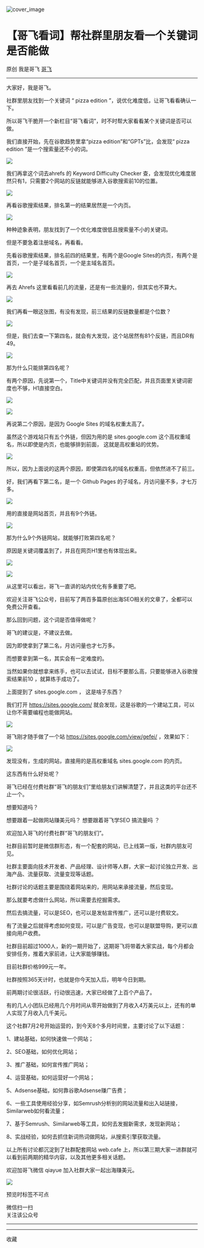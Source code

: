 ![cover_image](https://mmbiz.qpic.cn/sz_mmbiz_jpg/LBrX00GQeicv0ic5oCrwj7o9JIciaDwxkOBE7hmNlb8MD3ziaqhmEOKYUI3EHqJBiaqD1hrzSa26iaTzw17ibXpVVCbHg/0?wx_fmt=jpeg)

#  【哥飞看词】帮社群里朋友看一个关键词是否能做

原创  我是哥飞  [ 哥飞 ](javascript:void\(0\);)

__ _ _ _ _

大家好，我是哥飞。

社群里朋友找到一个关键词  “  pizza edition  ”，说优化难度低，让哥飞看看确认一下。

所以哥飞干脆开一个新栏目“哥飞看词”，时不时帮大家看看某个关键词是否可以做。

我们直接开始，先在谷歌趋势里拿“pizza edition”和“GPTs”比，会发现“  pizza edition  ”是一个搜索量还不小的词。  

![](https://mmbiz.qpic.cn/sz_mmbiz_png/LBrX00GQeicv0ic5oCrwj7o9JIciaDwxkOBwMiaod9Cc9F2rlL0EvegrD6j8hlUvrU2JldDDUx3mKMWhGT3vboqEIg/640?wx_fmt=png&from=appmsg)

我们再拿这个词去ahrefs 的 Keyword Difficulty Checker
查，会发现优化难度居然只有1，只需要2个网站的反链就能够进入谷歌搜索前10的位置。

![](https://mmbiz.qpic.cn/sz_mmbiz_png/LBrX00GQeicv0ic5oCrwj7o9JIciaDwxkOBgS4ia5F7v6s2evOzt4wLXAAiagV3fIDvJKic6bj89QamrXHpaQkt2NTYw/640?wx_fmt=png&from=appmsg)

再看谷歌搜索结果，排名第一的结果居然是一个内页。  

![](https://mmbiz.qpic.cn/sz_mmbiz_png/LBrX00GQeicv0ic5oCrwj7o9JIciaDwxkOBH4GeoBNYgy4wfMd0vGnVibBc7Ilf4IU4Voj655h0qt118VVddXWuUJg/640?wx_fmt=png&from=appmsg)

种种迹象表明，朋友找到了一个优化难度很低且搜索量不小的关键词。  

但是不要急着注册域名，再看看。

先看谷歌搜索结果，排名前四的结果里，有两个是Google Sites的内页，有两个是首页，一个是子域名首页，一个是主域名首页。

![](https://mmbiz.qpic.cn/sz_mmbiz_png/LBrX00GQeicv0ic5oCrwj7o9JIciaDwxkOB7nWZM8GVv5UOVLvz1j4uclalHn3MJGLcibZOk71sHBibovuibhqxd0icqw/640?wx_fmt=png&from=appmsg)

再去 Ahrefs 这里看看前几的流量，还是有一些流量的，但其实也不算大。  

![](https://mmbiz.qpic.cn/sz_mmbiz_png/LBrX00GQeicv0ic5oCrwj7o9JIciaDwxkOBHzoCrQOnOnxMOica4ZbP62m9hly4TG6qP2ibZIP2L6oD0LbkpiaqzEAIw/640?wx_fmt=png&from=appmsg)

我们再看一眼这张图，有没有发现，前三结果的反链数量都是个位数？  

![](https://mmbiz.qpic.cn/sz_mmbiz_png/LBrX00GQeicv0ic5oCrwj7o9JIciaDwxkOBmYT50Nubibht43Qgj3M5v5Yg0Qn70FjkicNia7TJbUkN6ic6LeX4aBucYA/640?wx_fmt=png&from=appmsg)

但是，我们去查一下第四名，就会有大发现，这个站居然有81个反链，而且DR有49。  

![](https://mmbiz.qpic.cn/sz_mmbiz_png/LBrX00GQeicv0ic5oCrwj7o9JIciaDwxkOBue1VjMYOXfwxQUO0xmLEnUchboYibe17x65suDXwVLDQxqymeQYMr1A/640?wx_fmt=png&from=appmsg)

那为什么只能排第四名呢？  

有两个原因，先说第一个，Title中关键词并没有完全匹配，并且页面里关键词密度也不够，H1直接空白。  

![](https://mmbiz.qpic.cn/sz_mmbiz_png/LBrX00GQeicv0ic5oCrwj7o9JIciaDwxkOBxlIysX4RI37Q0KibOEtKwlSW5p1qYLwxg99IWicTib3CabHDY8h75qUcQ/640?wx_fmt=png&from=appmsg)

![](https://mmbiz.qpic.cn/sz_mmbiz_png/LBrX00GQeicv0ic5oCrwj7o9JIciaDwxkOBe3fN9E0Wmq12Luic3BaUR94fkzgsTq2dichQech6ZDmPfjuSOnmDNqcw/640?wx_fmt=png&from=appmsg)

再说第二个原因，是因为 Google Sites 的域名权重太高了。  

虽然这个游戏站只有五个外链，但因为用的是 sites.google.com 这个高权重域名，所以即使是内页，也能够排到前面，  这就是高权重站的优势。

![](https://mmbiz.qpic.cn/sz_mmbiz_png/LBrX00GQeicv0ic5oCrwj7o9JIciaDwxkOBOUTl6MQzFMYu0wqSbHHCsbw3D8EWWHZrgrKT3xibhAMGYrmJS0kZb7Q/640?wx_fmt=png&from=appmsg)

所以，因为上面说的这两个原因，即使第四名的域名权重高，但依然进不了前三。  

好，我们再看下第二名，是一个 Github Pages 的子域名，月访问量不多，才七万多。

![](https://mmbiz.qpic.cn/sz_mmbiz_png/LBrX00GQeicv0ic5oCrwj7o9JIciaDwxkOBw6qJDaP5qmTQjY2zuFyx5Yzp2v2A8I5cfj3ibVTBAdGpiaCd0f3pT38w/640?wx_fmt=png&from=appmsg)

用的直接是网站首页，并且有9个外链。  

![](https://mmbiz.qpic.cn/sz_mmbiz_png/LBrX00GQeicv0ic5oCrwj7o9JIciaDwxkOBBEBXRq29zAJbcBqqSwhdNTLJa27qELebLN0JiaFa05RpXFibY9V17GXw/640?wx_fmt=png&from=appmsg)

那为什么9个外链网站，就能够打败第四名呢？  

原因是关键词覆盖到了，并且在网页H1里也有体现出来。  

![](https://mmbiz.qpic.cn/sz_mmbiz_png/LBrX00GQeicv0ic5oCrwj7o9JIciaDwxkOBEVHrz2J8WT2EzPBHONILQd8AKRc7BnY9gicZG6RRjyRj506ofgF23KA/640?wx_fmt=png&from=appmsg)

![](https://mmbiz.qpic.cn/sz_mmbiz_png/LBrX00GQeicv0ic5oCrwj7o9JIciaDwxkOBqXibSMk8eNEaf8JaceuiccibWjXNCOkLKwSmvKxuKAniaevcdunkia1byAA/640?wx_fmt=png&from=appmsg)

从这里可以看出，哥飞一直讲的站内优化有多重要了吧。

欢迎关注哥飞公众号，目前写了两百多篇原创出海SEO相关的文章了，全都可以免费公开查看。  

那么回到问题，这个词是否值得做呢？  

哥飞的建议是，不建议去做。

因为即使拿到了第二名，月访问量也才七万多。  

而想要拿到第一名，其实会有一定难度的。

当然如果你就想拿来练手，也可以去试试，目标不要那么高，只要能够进入谷歌搜索结果前10 ，就算练手成功了。  

上面提到了  sites.google.com ，  这是啥子东西？

我们打开 https://sites.google.com/ 就会发现，这是谷歌的一个建站工具，可以让你不需要编程也能做网站。

![](https://mmbiz.qpic.cn/sz_mmbiz_png/LBrX00GQeicv0ic5oCrwj7o9JIciaDwxkOBUW4p00F8f2PzzV3rIZAibKPG7OiaX1pAhiagKs2recBDNcicbqF4TtVofg/640?wx_fmt=png&from=appmsg)

哥飞刚才随手做了一个站 https://sites.google.com/view/gefei/ ，效果如下：

![](https://mmbiz.qpic.cn/sz_mmbiz_png/LBrX00GQeicv0ic5oCrwj7o9JIciaDwxkOBBAC5uNtCxo9zWh68WUqdicXRrbD3xQrhMRAJCOAWvWafpg8tYic86bGA/640?wx_fmt=png&from=appmsg)

发现没有，生成的网站，直接用的是高权重域名 sites.google.com 的内页。

这东西有什么好处呢？

哥飞已经在付费社群“哥飞的朋友们”里给朋友们讲解清楚了，并且这类的平台还不止一个。

想要知道吗？

想要跟着一起做网站赚美元吗？  想要跟着哥飞学SEO  搞流量吗  ？

欢迎加入哥飞的付费社群“哥飞的朋友们”。  

  

社群目前暂时是微信群形态，有一个配套的网站，已上线第一版，社群内朋友可见。

  

社群主要面向技术开发者、产品经理、设计师等人群，大家一起讨论独立开发、出海产品、流量获取、流量变现等话题。

  

社群讨论的话题主要是围绕着网站来的，用网站来承接流量，然后变现。

  

那么就要考虑做什么网站，所以需要去挖掘需求。

  

然后去搞流量，可以是SEO，也可以是发帖宣传推广，还可以是付费软文。

  

有了流量之后就得考虑如何变现，可以是广告变现，也可以是联盟导购，更可以直接向用户收费。

  

社群目前超过1000人，新的一期开始了，这期哥飞将带着大家实战，每个月都会安排任务，推着大家前进，让大家能够赚钱。

  

目前社群价格999元一年。

  

社群按照365天计时，也就是你今天加入后，明年今日到期。

  

前两期讨论很活跃，行动很迅速，大家已经做了上百个产品了。

  

有的几人小团队已经用几个月时间从零开始做到了月收入4万美元以上，还有的单人实现了月收入几千美元。

  

这个社群7月2号开始运营的，到今天8个多月时间里，主要讨论了以下话题：

1、建站基础，如何快速做一个网站；

2、SEO基础，如何优化网站；

3、推广基础，如何宣传推广网站；

4、运营基础，如何运营好一个网站；

5、Adsense基础，如何靠谷歌Adsense赚广告费；

6、一些工具使用经验分享，如Semrush分析别的网站流量和出入站链接，Similarweb如何看流量；

7、基于Semrush、Similarweb等工具，如何去发掘新需求，发现新网站；

8、实战经验，如何去抓住新词热词做网站，从搜索引擎获取流量。

  

以上所有讨论都沉淀到了社群配套网站 web.cafe 上，所以第三期大家一进群就可以看到前两期的精华内容，以及其他更多相关话题。

  

欢迎加哥飞微信 qiayue 加入社群大家一起出海赚美元。

  

![](https://mmbiz.qpic.cn/sz_mmbiz_png/LBrX00GQeicv24nb20ZrM7niaIBxv5QynWqOtclGh4ApYjVM5exp1niaK9pOLIOswYu2jU0zczI2Hx2bdfAo1Fwow/640?wx_fmt=png&wxfrom=5&wx_lazy=1&wx_co=1)

  

预览时标签不可点

微信扫一扫  
关注该公众号





****



****



  收藏

